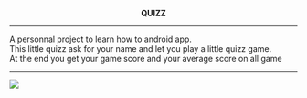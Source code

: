 **<p align="center" style="bold">QUIZZ</p>**
<hr/>

A personnal project to learn how to android app.<br/>
This little quizz ask for your name and let you play a little quizz game. <br/>
At the end you get your game score and your average score on all game<br/>
<hr/>

<image src="43b7e8.gif">
